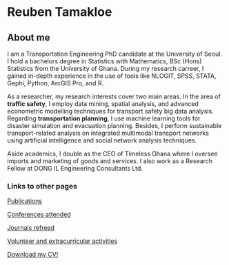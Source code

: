 # Reuben Tamakloe

## About me
I am a Transportation Engineering PhD candidate  at the University of Seoul. I hold a bachelors degree in Statistics with Mathematics, BSc (Hons) Statistics from the University of Ghana. During my research carreer, I gained in-depth experience in the use of tools like NLOGIT, SPSS, STATA, Gephi, Python, ArcGIS Pro, and R. 

As a researcher, my research interests cover two main areas. In the area of **traffic safety**, I employ  data mining, spatial analysis, and advanced econometric modelling techniques for transport safety big data analysis. Regarding **transportation planning**, I use machine learning tools for disaster simulation and evacuation planning. Besides, I perform sustainable transport-related analysis on integrated multimodal transport networks using artificial intelligence and social network analysis techniques. 

Aside academics, I double as the CEO of Timeless Ghana where I oversee imports and marketing of goods and services. I also work as a  Research Fellow at DONG IL Engineering Consultants Ltd.


### Links to other pages

[Publications](Publications.md)

[Conferences attended](Conferences.md)

[Journals refreed](Journals.md)

[Volunteer and extracurricular activities](.md)

[Download my CV!](CV.md)


